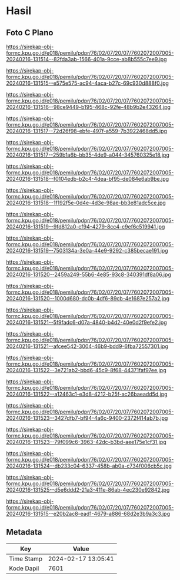 # Hasil

## Foto C Plano

https://sirekap-obj-formc.kpu.go.id/e018/pemilu/pdpr/76/02/07/20/07/7602072007005-20240216-131514--82fda3ab-1566-401a-9cce-ab8b555c7ee9.jpg

https://sirekap-obj-formc.kpu.go.id/e018/pemilu/pdpr/76/02/07/20/07/7602072007005-20240216-131515--e575e575-ac94-4aca-b27c-69c930d888f0.jpg

https://sirekap-obj-formc.kpu.go.id/e018/pemilu/pdpr/76/02/07/20/07/7602072007005-20240216-131516--98ce9449-b195-468c-92fe-48b9b2e43264.jpg

https://sirekap-obj-formc.kpu.go.id/e018/pemilu/pdpr/76/02/07/20/07/7602072007005-20240216-131517--72d26f98-ebfe-497f-a559-7b3922468dd5.jpg

https://sirekap-obj-formc.kpu.go.id/e018/pemilu/pdpr/76/02/07/20/07/7602072007005-20240216-131517--259b1a6b-bb35-4de9-a044-345760325e18.jpg

https://sirekap-obj-formc.kpu.go.id/e018/pemilu/pdpr/76/02/07/20/07/7602072007005-20240216-131518--f0104edb-b2c4-4dea-bf95-de084e6ab9be.jpg

https://sirekap-obj-formc.kpu.go.id/e018/pemilu/pdpr/76/02/07/20/07/7602072007005-20240216-131518--1f192f5e-0d4e-4d3e-98ae-bb3e81adc5ce.jpg

https://sirekap-obj-formc.kpu.go.id/e018/pemilu/pdpr/76/02/07/20/07/7602072007005-20240216-131519--9fd812a0-cf94-4279-8cc4-c9ef6c519941.jpg

https://sirekap-obj-formc.kpu.go.id/e018/pemilu/pdpr/76/02/07/20/07/7602072007005-20240216-131519--7503134a-3e0a-44e9-9292-c385becae191.jpg

https://sirekap-obj-formc.kpu.go.id/e018/pemilu/pdpr/76/02/07/20/07/7602072007005-20240216-131520--2459a249-55b6-4e85-93c8-340391df8a06.jpg

https://sirekap-obj-formc.kpu.go.id/e018/pemilu/pdpr/76/02/07/20/07/7602072007005-20240216-131520--1000d680-dc0b-4df6-89cb-4e1687e257a2.jpg

https://sirekap-obj-formc.kpu.go.id/e018/pemilu/pdpr/76/02/07/20/07/7602072007005-20240216-131521--5f9fadc6-d07a-4840-b4d2-40e0d2f9efe2.jpg

https://sirekap-obj-formc.kpu.go.id/e018/pemilu/pdpr/76/02/07/20/07/7602072007005-20240216-131521--afcee542-3004-46b9-bdd9-6fba72557301.jpg

https://sirekap-obj-formc.kpu.go.id/e018/pemilu/pdpr/76/02/07/20/07/7602072007005-20240216-131522--3e721ab2-bbd6-45c9-8f68-44371faf97ee.jpg

https://sirekap-obj-formc.kpu.go.id/e018/pemilu/pdpr/76/02/07/20/07/7602072007005-20240216-131522--a12463c1-e3d8-4212-b25f-ac26baeadd5d.jpg

https://sirekap-obj-formc.kpu.go.id/e018/pemilu/pdpr/76/02/07/20/07/7602072007005-20240216-131523--3427dfb7-bf94-4a6c-9400-2372f414ab7b.jpg

https://sirekap-obj-formc.kpu.go.id/e018/pemilu/pdpr/76/02/07/20/07/7602072007005-20240216-131523--79f099c6-3963-42dc-b3bd-aee175e1cf31.jpg

https://sirekap-obj-formc.kpu.go.id/e018/pemilu/pdpr/76/02/07/20/07/7602072007005-20240216-131524--db233c04-6337-458b-ab0a-c734f006cb5c.jpg

https://sirekap-obj-formc.kpu.go.id/e018/pemilu/pdpr/76/02/07/20/07/7602072007005-20240216-131525--d5e6ddd2-21a3-411e-86ab-4ec230e92842.jpg

https://sirekap-obj-formc.kpu.go.id/e018/pemilu/pdpr/76/02/07/20/07/7602072007005-20240216-131515--e20b2ac8-ead1-4679-a886-68d2e3b9a3c3.jpg


## Metadata

| Key        | Value               |
| ---------- | ------------------- |
| Time Stamp | 2024-02-17 13:05:41 |
| Kode Dapil | 7601                |



